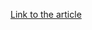[Link to the article](https://threat.boutique/2025/05/behind-the-message-tools-and-techniques-used-in-smishing-attacks)
